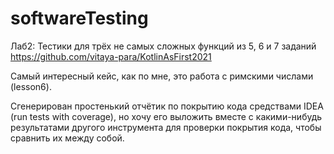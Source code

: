 # softwareTesting

Лаб2:
Тестики для трёх не самых сложных функций из 5, 6 и 7 заданий https://github.com/vitaya-para/KotlinAsFirst2021

Самый интересный кейс, как по мне, это работа с римскими числами (lesson6).

Сгенерирован простенький отчётик по покрытию кода средствами IDEA (run tests with coverage),
но хочу его выложить вместе с какими-нибудь результатами другого инструмента для проверки покрытия кода, чтобы сравнить их между собой.
